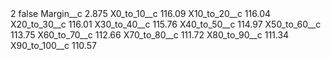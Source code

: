 <?xml version="1.0" encoding="UTF-8"?>
<CustomMetadata xmlns="http://soap.sforce.com/2006/04/metadata" xmlns:xsi="http://www.w3.org/2001/XMLSchema-instance" xmlns:xsd="http://www.w3.org/2001/XMLSchema">
    <label>2</label>
    <protected>false</protected>
    <values>
        <field>Margin__c</field>
        <value xsi:type="xsd:double">2.875</value>
    </values>
    <values>
        <field>X0_to_10__c</field>
        <value xsi:type="xsd:double">116.09</value>
    </values>
    <values>
        <field>X10_to_20__c</field>
        <value xsi:type="xsd:double">116.04</value>
    </values>
    <values>
        <field>X20_to_30__c</field>
        <value xsi:type="xsd:double">116.01</value>
    </values>
    <values>
        <field>X30_to_40__c</field>
        <value xsi:type="xsd:double">115.76</value>
    </values>
    <values>
        <field>X40_to_50__c</field>
        <value xsi:type="xsd:double">114.97</value>
    </values>
    <values>
        <field>X50_to_60__c</field>
        <value xsi:type="xsd:double">113.75</value>
    </values>
    <values>
        <field>X60_to_70__c</field>
        <value xsi:type="xsd:double">112.66</value>
    </values>
    <values>
        <field>X70_to_80__c</field>
        <value xsi:type="xsd:double">111.72</value>
    </values>
    <values>
        <field>X80_to_90__c</field>
        <value xsi:type="xsd:double">111.34</value>
    </values>
    <values>
        <field>X90_to_100__c</field>
        <value xsi:type="xsd:double">110.57</value>
    </values>
</CustomMetadata>
